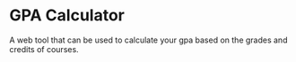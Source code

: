 # GPA Calculator

A web tool that can be used to calculate your gpa based on the grades and credits of courses.
